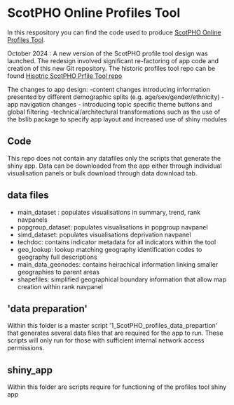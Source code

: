 # ScotPHO Online Profiles Tool

In this respository you can find the code used to produce [ScotPHO Online Profiles Tool](https://scotland.shinyapps.io/ScotPHO_profiles_tool/).

October 2024 : A new version of the ScotPHO profile tool design was launched. The redesign involved significant re-factoring of app code and creation of this new Git repository.
The historic profiles tool repo can be found [Hisotric ScotPHO Prfile Tool repo](https://github.com/Public-Health-Scotland/scotpho-profiles-tool)

The changes to app design: 
-content changes introducing information presented by different demographic splits (e.g. age/sex/gender/ethnicity)
-app navigation changes - introducing topic specific theme buttons and global filtering
-technical/architectural transformations such as the use of the bslib package to specify app layout and increased use of shiny modules

## Code

This repo does not contain any datafiles only the scripts that generate the shiny app. Data can be downloaded from the app either through individual visualisation panels or bulk download through data download tab.

## data files 
- main_dataset : populates visualisations in summary, trend, rank navpanels
- popgroup_dataset: populates visualisations in popgroup navpanel
- simd_dataset:  populates visualisations deprivation navpanel
- techdoc: contains indicator metadata for all indicators within the tool
- geo_lookup: lookup matching geography identification codes to geography full descriptions
- main_data_geonodes: contains heirachical information linking smaller geographies to parent areas
- shapefiles: simplified geographical boundary information that allow map creation within rank navpanel

## 'data preparation'
Within this folder is a master script '1_ScotPHO_profiles_data_prepartion' that generates several data files that are required for the app to run. These scripts will only run for those with sufficient internal network access permissions.

## shiny_app
Within this folder are scripts require for functioning of the profiles tool shiny app